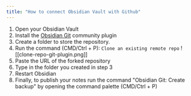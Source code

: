 ```yaml
---
title: "How to connect Obsidian Vault with Github"
---
```

1. Open your Obsidian Vault
2. Install the [Obsidian Git](https://github.com/denolehov/obsidian-git/wiki/Installation) community plugin
3. Create a folder to store the repository. 
4. Run the command (CMD/Ctrl + P):  `Clone an existing remote repo`
![[clone-repo-git-plugin.png]]
5. Paste the URL of the forked repository
6. Type in the folder you created in step 3
7. Restart Obsidian
8. Finally, to publish your notes run the command "Obsidian Git: Create backup" by opening the command palette (CMD/Ctrl + P)